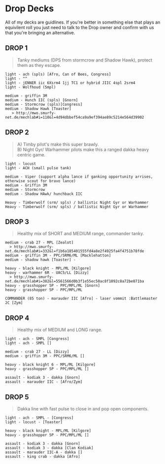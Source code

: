 # Drop Decks
All of my decks are guidlines.  If you're better in something else that plays an equivilent roll you just need to talk to the Drop owner and confirm with us that you're bringing an alternative.  

## DROP 1
> Tanky mediums (DPS from stormcrow and Shadow Hawk), protect them as they escape.

```
light - ach (spls) [Afro, Can of Bees, Congress]
light - ^^
light - jENNER iic 6Xsrm4 1jj TC1 or hybrid JIIC 4spl 2srm4
light - Wolfhoud (5mpl)

medium - griffin 3M
medium - Hunch IIC (spls) [Gnorn]
medium - Stormcrow (spls)[Congress]
medium - Shadow Hawk [Toaster]
   > http://mwo.smurfy-net.de/mechlab#i=110&l=4d94dbbef54ca9a9ef394ae89c5214e564d39902
```

## DROP 2
> A)  Timby pilot's make this super brawly.  
> B)  Night Gyr/ Warhammer pilots make this a ranged dakka heavy centric game.

```
light - locust
light - ACH (small pulse tank)

medium - Viper (support alpha lance if ganking opportunity arrises, otherwise scout for bravo lance)
medium - Griffin 3M
medium - Stormcrow
medium - Shadow HAwk/ hunchback IIC

Heavy - Timberwolf (srm/ spls) / ballistic Night Gyr or Warhammer
Heavy - Timberwolf (srm/ spls) / ballistic Night Gyr or Warhammer
```


## DROP 3
> Healthy mix of SHORT and MEDIUM range, commander tanky.

```
medium - crab 27 - MPL [Zealot]
  > http://mwo.smurfy-net.de/mechlab#i=332&l=f1b6a185401555fd4a8e2f4925fa4f4751b78fde
medium - griffin 3M - PPC/SRM6/ML [Macklehatton]
medium - shadow hawk [Toaster] -

heavy - black knight - MPL/ML [Kilgore]
heavy - warhammer 6R - UAC5/LL [Dizzy]
  > http://mwo.smurfy-net.de/mechlab#i=382&l=5561566d0b3f1e55ec50ac8f1092c8a72be071ba
heavy - grasshopper 5P - PPC/MPL/ML [Gnorn]
heavy - grasshopper 5P - PPC/MPL/ML

COMMANDER (85 ton) - marauder IIC [Afro] - laser vommit :Battlemaster 2C [Zym]
```

## DROP 4
> Healthy mix of MEDIUM and LONG range.

```
light - ach - SMPL [Congress]
light - ach - SMPL []

medium - crab 27 - LL [Dizzy]
medium - griffin 3M - PPC/SRM6/ML []

heavy - black knight 6 - MPL/ML [Kilgore]
heavy - grasshopper 5P - PPC/MPL/ML []

assault - kodiak 3 - dakka [Gnorn]
assault - marauder IIC - [Afro/Zym]
```

## DROP 5
> Dakka line with fast pulse to close in and pop open components.

```
light - ach - SMPL - [Congress]
light - locust - [Toaster]

heavy - black knight - MPL/ML [Kilgore]
heavy - grasshopper 5P - PPC/MPL/ML []

assault - kodiak 3 - dakka [Gnorn]
assault - kodiak 3 - dakka [Clan Kodiak]
assault - marauder IIC-A - dakka []
assault - king crab - dakka [Afro]
```
